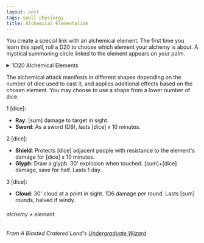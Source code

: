 ```yaml
---
layout: post
tags: spell physiurgy
title: Alchemical Elementalism
---
```


You create a special link with an alchemical element. The first time you learn this spell, roll a D20 to choose which element your alchemy is about. A mystical summoning circle linked to the element appears on your palm.

<details markdown="1">
<summary>1D20 Alchemical Elements</summary> 
1. Acid - *acid damage & reduces physical damage from the target by one dice size*
2. Heat - *fire damage & destroys [dice] small flammable objects on the target*
3. Cold - *cold damage & prevents movement for a round*
4. Salt - *cutting damage & +[dice] damage to bleeding or aquatic targets*
5. Oil - *physical damage & must make a save to run without falling*
6. Gunpowder - *poison damage & +[sum] fire damage if it comes in contact with fire*
7. Magnesium - *poison damage & sheds bright light*
8. Mercury - *poison damage & poisons for the round*
9. Sulfur - *acid damage & the stench repulses [beasts](/list/monsters-beast)*
10. Phosphorus - *acid damage & +[sum] fire damage if it comes in contact with acid*
11. Chlorine - *acid damage & removes poison and diseases*
12. Lead - *physical damage & is very very heavy*
13. Copper - *physical damage & +[sum] electric damage if it comes in contact with electricity*
14. Bronze - *physical damage & reflects magic*
15. Iron - *physical damage & cancels the powers of fairies*
16. Steel - *physical damage & ignores armor*
17. Silver - *physical damage & ignores the resistances of undeads and shapeshifters*
18. Gold - *physical damage & intimidates humanoids*
19. Homunculi - *physical damage & can move by itself [dice] rounds*
20. Quintessence - *unresistable, unblockable*
</details>

The alchemical attack manifests in different shapes depending on the number of dice used to cast it, and applies additional effects based on the chosen element. You may choose to use a shape from a lower number of dice.

1 [dice]:
- **Ray**: [sum] damage to target in sight.
- **Sword**: As a sword (D8), lasts [dice] x 10 minutes.

2 [dice]:
- **Shield**: Protects [dice] adjacent people with resistance to the element's damage for [dice] x 10 minutes.
- **Glyph**: Draw a glyph. 30' explosion when touched. [sum]+[dice] damage, save for half. Lasts 1 day.

3 [dice]:
- **Cloud**: 30' cloud at a point in sight. 1D6 damage per round. Lasts [sum] rounds, halved if windy.

###### alchemy + element
###### From A Blasted Cratered Land's [Undergraduate Wizard](https://crateredland.blogspot.com/2021/06/wizard-colleges-imply-wizard.html)
